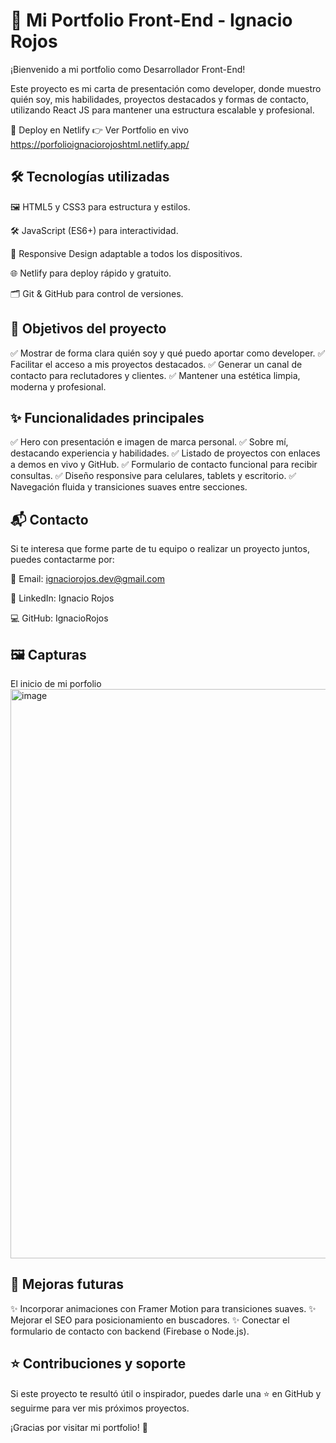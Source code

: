 # 🌟 Mi Portfolio Front-End - Ignacio Rojos
¡Bienvenido a mi portfolio como Desarrollador Front-End!

Este proyecto es mi carta de presentación como developer, donde muestro quién soy, mis habilidades, proyectos destacados y formas de contacto, utilizando React JS para mantener una estructura escalable y profesional.

🚀 Deploy en Netlify
👉 Ver Portfolio en vivo https://porfolioignaciorojoshtml.netlify.app/


## 🛠️ Tecnologías utilizadas

🖼️ HTML5 y CSS3 para estructura y estilos.

🛠️ JavaScript (ES6+) para interactividad.

📱 Responsive Design adaptable a todos los dispositivos.

🌐 Netlify para deploy rápido y gratuito.

🗂️ Git & GitHub para control de versiones.

## 🎯 Objetivos del proyecto
✅ Mostrar de forma clara quién soy y qué puedo aportar como developer.
✅ Facilitar el acceso a mis proyectos destacados.
✅ Generar un canal de contacto para reclutadores y clientes.
✅ Mantener una estética limpia, moderna y profesional.

## ✨ Funcionalidades principales
✅ Hero con presentación e imagen de marca personal.
✅ Sobre mí, destacando experiencia y habilidades.
✅ Listado de proyectos con enlaces a demos en vivo y GitHub.
✅ Formulario de contacto funcional para recibir consultas.
✅ Diseño responsive para celulares, tablets y escritorio.
✅ Navegación fluida y transiciones suaves entre secciones.

## 📬 Contacto
Si te interesa que forme parte de tu equipo o realizar un proyecto juntos, puedes contactarme por:

📧 Email: ignaciorojos.dev@gmail.com

💼 LinkedIn: Ignacio Rojos

💻 GitHub: IgnacioRojos

## 🖼️ Capturas
El inicio de mi porfolio <img width="1900" height="911" alt="image" src="https://github.com/user-attachments/assets/d6fc6957-49bb-411f-b8b0-70aabf823ca3" />

## 🔮 Mejoras futuras
✨ Incorporar animaciones con Framer Motion para transiciones suaves.
✨ Mejorar el SEO para posicionamiento en buscadores.
✨ Conectar el formulario de contacto con backend (Firebase o Node.js).


## ⭐ Contribuciones y soporte
Si este proyecto te resultó útil o inspirador, puedes darle una ⭐ en GitHub y seguirme para ver mis próximos proyectos.

¡Gracias por visitar mi portfolio! 🚀
